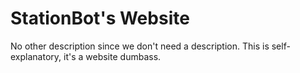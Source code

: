 # StationBot's Website

No other description since we don't need a description. This is self-explanatory, it's a website dumbass.
